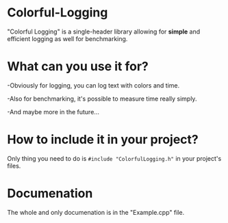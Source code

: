 # Colorful-Logging
 "Colorful Logging" is a single-header library allowing for **simple** and efficient logging as well for benchmarking.

# What can you use it for?
-Obviously for logging, you can log text with colors and time.

-Also for benchmarking, it's possible to measure time really simply.

-And maybe more in the future...

# How to include it in your project?
Only thing you need to do is `#include "ColorfulLogging.h"` in your project's files.

# Documenation
The whole and only documenation is in the "Example.cpp" file.
